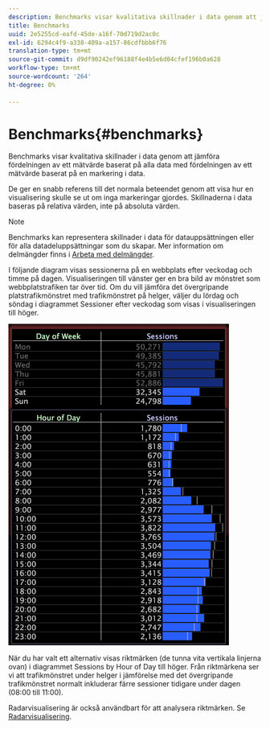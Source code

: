 ```yaml
---
description: Benchmarks visar kvalitativa skillnader i data genom att jämföra fördelningen av ett mätvärde baserat på alla data med fördelningen av ett mätvärde baserat på en markering i data.
title: Benchmarks
uuid: 2e5255cd-eafd-45de-a16f-70d719d2ac0c
exl-id: 6294c4f9-a338-409a-a157-86cdfbbb6f76
translation-type: tm+mt
source-git-commit: d9df90242ef96188f4e4b5e6d04cfef196b0a628
workflow-type: tm+mt
source-wordcount: '264'
ht-degree: 0%

---
```


# Benchmarks{#benchmarks}

Benchmarks visar kvalitativa skillnader i data genom att jämföra fördelningen av ett mätvärde baserat på alla data med fördelningen av ett mätvärde baserat på en markering i data.

De ger en snabb referens till det normala beteendet genom att visa hur en visualisering skulle se ut om inga markeringar gjordes. Skillnaderna i data baseras på relativa värden, inte på absoluta värden.

>[!NOTE]
>
>Benchmarks kan representera skillnader i data för datauppsättningen eller för alla datadeluppsättningar som du skapar. Mer information om delmängder finns i [Arbeta med delmängder](../../../home/c-get-started/c-vis/c-wk-subsets/c-wk-subsets.md#concept-43809322b6374d5cb2536630a13e943b).

I följande diagram visas sessionerna på en webbplats efter veckodag och timme på dagen. Visualiseringen till vänster ger en bra bild av mönstret som webbplatstrafiken tar över tid. Om du vill jämföra det övergripande platstrafikmönstret med trafikmönstret på helger, väljer du lördag och söndag i diagrammet Sessioner efter veckodag som visas i visualiseringen till höger.

![](assets/wsp_Custom_Benchmarks-Selection.png)

När du har valt ett alternativ visas riktmärken (de tunna vita vertikala linjerna ovan) i diagrammet Sessions by Hour of Day till höger. Från riktmärkena ser vi att trafikmönstret under helger i jämförelse med det övergripande trafikmönstret normalt inkluderar färre sessioner tidigare under dagen (08:00 till 11:00).

Radarvisualisering är också användbart för att analysera riktmärken. Se [Radarvisualisering](../../../home/c-get-started/c-analysis-vis/t-radar-vis.md#task-aeb2531e11ca48b597d5b0d704964dc8).
